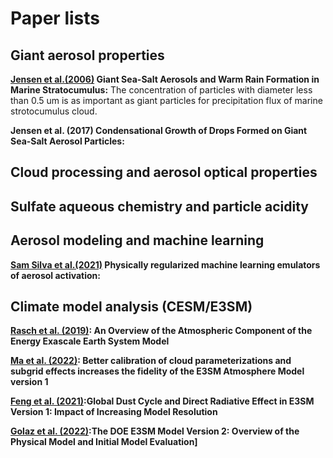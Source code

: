# Paper lists
## Giant aerosol properties
**[Jensen et al.(2006)](https://doi.org/10.1175/2008JAS2617.1) Giant Sea-Salt Aerosols and Warm Rain Formation in Marine Stratocumulus:** The concentration of particles with diameter less than 0.5 um is 
as important as giant particles for precipitation flux of marine strotocumulus cloud.

**Jensen et al. (2017) Condensational Growth of Drops Formed on Giant Sea-Salt Aerosol Particles:** 
## Cloud processing and aerosol optical properties
## Sulfate aqueous chemistry and particle acidity
## Aerosol modeling and machine learning 
**[Sam Silva et al.(2021)](https://gmd.copernicus.org/articles/14/3067/2021/gmd-14-3067-2021.html) Physically regularized machine learning emulators of aerosol activation:**

## Climate model analysis (CESM/E3SM)
**[Rasch et al. (2019)](https://doi.org/10.1029/2019MS001629): An Overview of the Atmospheric Component of the Energy Exascale Earth System Model**

**[Ma et al. (2022)](https://doi.org/10.5194/gmd-15-2881-2022): Better calibration of cloud parameterizations and subgrid effects increases the fidelity of the E3SM Atmosphere Model version 1**

**[Feng et al. (2021)](10.1029/2021MS002909):Global Dust Cycle and Direct Radiative Effect in E3SM Version 1: Impact of Increasing Model Resolution**

**[Golaz et al. (2022)](10.1029/2022MS003156):The DOE E3SM Model Version 2: Overview of the Physical Model and Initial Model Evaluation]**



